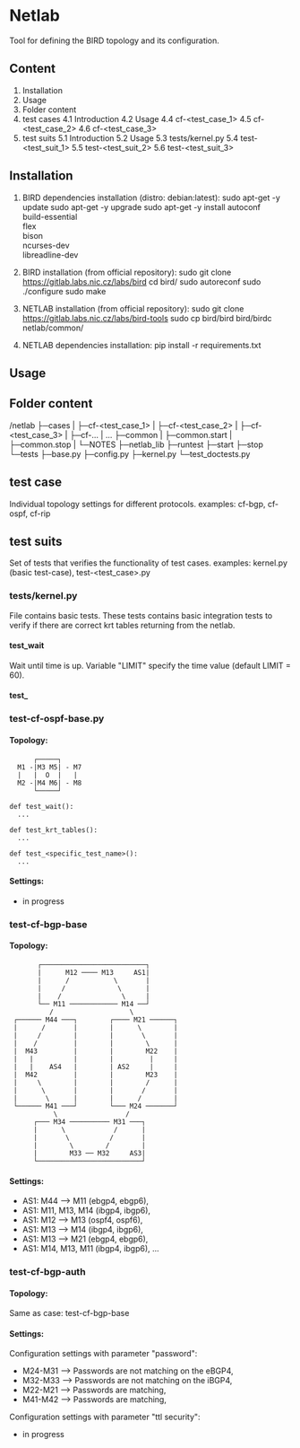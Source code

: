 # Netlab
Tool for defining the BIRD topology and its configuration.

## Content
  1. Installation
  2. Usage
  3. Folder content
  4. test cases
    4.1 Introduction
    4.2 Usage
    4.4 cf-<test_case_1>
    4.5 cf-<test_case_2>
    4.6 cf-<test_case_3>
  5. test suits
    5.1 Introduction
    5.2 Usage
    5.3 tests/kernel.py
    5.4 test-<test_suit_1>
    5.5 test-<test_suit_2>
    5.6 test-<test_suit_3>

## Installation
1. BIRD dependencies installation (distro: debian:latest):
    sudo apt-get -y update
    sudo apt-get -y upgrade
    sudo apt-get -y install autoconf \
        build-essential \
        flex \
        bison \
        ncurses-dev \
        libreadline-dev

2. BIRD installation (from official repository):
    sudo git clone https://gitlab.labs.nic.cz/labs/bird
    cd bird/
    sudo autoreconf
    sudo ./configure
    sudo make

3. NETLAB installation (from official repository):
    sudo git clone https://gitlab.labs.nic.cz/labs/bird-tools
    sudo cp bird/bird bird/birdc netlab/common/

4. NETLAB dependencies installation:
    pip install -r requirements.txt


## Usage

## Folder content
  /netlab
    ├─cases
    | ├─cf-<test_case_1>
    | ├─cf-<test_case_2>
    | ├─cf-<test_case_3>
    | ├─cf-...
    | ...
    ├─common
    | ├─common.start
    | ├─common.stop
    | └─NOTES
    ├─netlab_lib
    ├─runtest
    ├─start
    ├─stop
    └─tests
      ├─base.py
      ├─config.py
      ├─kernel.py
      └─test_doctests.py

## test case
  Individual topology settings for different protocols.
  examples: cf-bgp, cf-ospf, cf-rip

## test suits
  Set of tests that verifies the functionality of test cases.
  examples: kernel.py (basic test-case), test-<test_case>.py


### tests/kernel.py
File contains basic tests. These tests contains basic integration tests to verify if there are correct krt tables returning from the netlab.
#### test_wait
Wait until time is up. Variable "LIMIT" specify the time value (default LIMIT = 60).
#### test_
### test-cf-ospf-base.py
#### Topology:
```
      ┌─────┐
  M1 -|M3 M5| - M7
  |   |  O  |   |
  M2 -|M4 M6| - M8
      └─────┘
```
    def test_wait():
      ...
       
    def test_krt_tables():
      ...
      
    def test_<specific_test_name>():
      ...

#### Settings:
  - in progress

### test-cf-bgp-base
#### Topology:
```
       ┌──────────────────────────┐       
       |      M12 ──── M13     AS1|       
       |      /           \       |       
       |     /             \      |       
       |    /               \     |       
       └── M11 ──────────── M14 ──┘       
          /                   \           
 ┌────── M44 ───┐        ┌──── M21 ──────┐ 
 |      /       |        |      \        | 
 |     /        |        |       \       | 
 |    /         |        |        \      | 
 |  M43         |        |        M22    | 
 |   |          |        |         |     | 
 |   |    AS4   |        | AS2     |     | 
 |  M42         |        |        M23    | 
 |     \        |        |        /      | 
 |      \       |        |       /       | 
 |       \      |        |      /        | 
 └────── M41 ───┘        └─── M24 ───────┘ 
           \                 /             
      ┌─── M34 ────────── M31 ───┐        
      |      \            /      |        
      |       \          /       |        
      |        \        /        |        
      |        M33 ── M32     AS3|        
      └──────────────────────────┘        
```
#### Settings:
  - AS1: M44 --> M11 (ebgp4, ebgp6),
  - AS1: M11, M13, M14 (ibgp4, ibgp6),
  - AS1: M12 --> M13 (ospf4, ospf6),
  - AS1: M13 --> M14 (ibgp4, ibgp6),
  - AS1: M13 --> M21 (ebgp4, ebgp6),
  - AS1: M14, M13, M11 (ibgp4, ibgp6),
  ...

### test-cf-bgp-auth
#### Topology:
Same as case: test-cf-bgp-base

#### Settings:
Configuration settings with parameter "password":
  - M24-M31 --> Passwords are not matching on the eBGP4,
  - M32-M33 --> Passwords are not matching on the iBGP4,
  - M22-M21 --> Passwords are matching,
  - M41-M42 --> Passwords are matching,

Configuration settings with parameter "ttl security":
  - in progress

